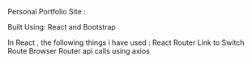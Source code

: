 Personal Portfolio Site :
      

Built Using:
  React and Bootstrap


In React , the following things i have used :
  React Router 
  Link to
  Switch
  Route
  Browser Router
  api calls using axios
  
  
  

